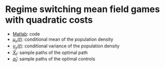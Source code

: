 # Regime switching mean field games with quadratic costs

- [Matlab](): code
- [$\mu_y(t)$](https://github.com/JiaminJIAN/Regime_switching_MFG/blob/main/Figures/mu.pdf): conditional mean of the population density
- [$\nu_y(t)$](https://github.com/JiaminJIAN/Regime_switching_MFG/blob/main/Figures/nu.pdf): conditional variance of the population density
- [$\hat X_t$](https://github.com/JiaminJIAN/Regime_switching_MFG/blob/main/Figures/X.pdf): sample paths of the optimal path
- [$\hat \alpha_t$](https://github.com/JiaminJIAN/Regime_switching_MFG/blob/main/Figures/alpha.pdf): sample paths of the optimal controls
